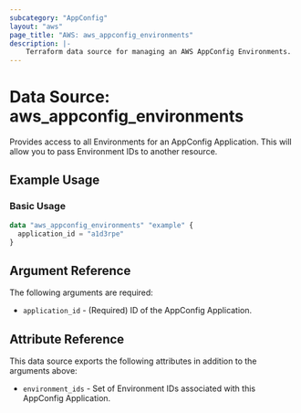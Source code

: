 ```yaml
---
subcategory: "AppConfig"
layout: "aws"
page_title: "AWS: aws_appconfig_environments"
description: |-
    Terraform data source for managing an AWS AppConfig Environments.
---
```


# Data Source: aws_appconfig_environments

Provides access to all Environments for an AppConfig Application. This will allow you to pass Environment IDs to another
resource.

## Example Usage

### Basic Usage

```terraform
data "aws_appconfig_environments" "example" {
  application_id = "a1d3rpe"
}
```

## Argument Reference

The following arguments are required:

* `application_id` - (Required) ID of the AppConfig Application.

## Attribute Reference

This data source exports the following attributes in addition to the arguments above:

* `environment_ids` - Set of Environment IDs associated with this AppConfig Application.
